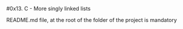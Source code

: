 #0x13. C - More singly linked lists




README.md file, at the root of the folder of the project is mandatory
